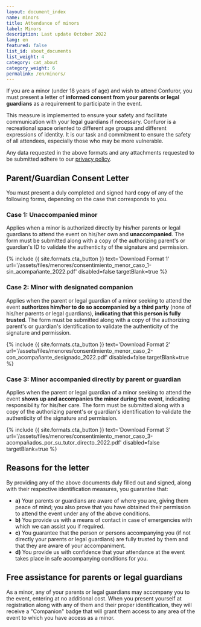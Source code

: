 ```yaml
---
layout: document_index
name: minors
title: Attendance of minors
label: Minors
description: Last update October 2022
lang: en
featured: false
list_id: about_documents
list_weight: 4
category: cat_about
category_weight: 6
permalink: /en/minors/
---
```


If you are a minor (under 18 years of age) and wish to attend Confuror, you must present a letter of **informed consent from your parents or legal guardians** as a requirement to participate in the event.

This measure is implemented to ensure your safety and facilitate communication with your legal guardians if necessary. Confuror is a recreational space oriented to different age groups and different expressions of identity. It is our task and commitment to ensure the safety of all attendees, especially those who may be more vulnerable.

Any data requested in the above formats and any attachments requested to be submitted adhere to our [privacy policy](/en/privacy/).

## Parent/Guardian Consent Letter

You must present a duly completed and signed hard copy of any of the following forms, depending on the case that corresponds to you.

### Case 1: Unaccompanied minor

Applies when a minor is authorized directly by his/her parents or legal guardians to attend the event on his/her own and **unaccompanied**. The form must be submitted along with a copy of the authorizing parent's or guardian's ID to validate the authenticity of the signature and permission.

{%
  include {{ site.formats.cta_button }}
  text='Download Format 1'
  url='/assets/files/menores/consentimiento_menor_caso_1-sin_acompañante_2022.pdf'
  disabled=false
  targetBlank=true
%}

### Case 2: Minor with designated companion

Applies when the parent or legal guardian of a minor seeking to attend the event **authorizes him/her to do so accompanied by a third party** (none of his/her parents or legal guardians), **indicating that this person is fully trusted**. The form must be submitted along with a copy of the authorizing parent's or guardian's identification to validate the authenticity of the signature and permission.

{%
  include {{ site.formats.cta_button }}
  text='Download Format 2'
  url='/assets/files/menores/consentimiento_menor_caso_2-con_acompañante_designado_2022.pdf'
  disabled=false
  targetBlank=true
%}

### Case 3: Minor accompanied directly by parent or guardian

Applies when the parent or legal guardian of a minor seeking to attend the event **shows up and accompanies the minor during the event**, indicating responsibility for his/her care. The form must be submitted along with a copy of the authorizing parent's or guardian's identification to validate the authenticity of the signature and permission.

{%
  include {{ site.formats.cta_button }}
  text='Download Format 3'
  url='/assets/files/menores/consentimiento_menor_caso_3-acompañados_por_su_tutor_directo_2022.pdf'
  disabled=false
  targetBlank=true
%}

## Reasons for the letter

By providing any of the above documents duly filled out and signed, along with their respective identification measures, you guarantee that:

- **a)** Your parents or guardians are aware of where you are, giving them peace of mind; you also prove that you have obtained their permission to attend the event under any of the above conditions.
- **b)** You provide us with a means of contact in case of emergencies with which we can assist you if required.
- **c)** You guarantee that the person or persons accompanying you (if not directly your parents or legal guardians) are fully trusted by them and that they are aware of your accompaniment.
- **d)** You provide us with confidence that your attendance at the event takes place in safe accompanying conditions for you.

## Free assistance for parents or legal guardians

As a minor, any of your parents or legal guardians may accompany you to the event, entering at no additional cost. When you present yourself at registration along with any of them and their proper identification, they will receive a "Companion" badge that will grant them access to any area of the event to which you have access as a minor.